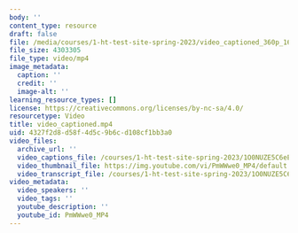 ```yaml
---
body: ''
content_type: resource
draft: false
file: /media/courses/1-ht-test-site-spring-2023/video_captioned_360p_16_9.mp4
file_size: 4303305
file_type: video/mp4
image_metadata:
  caption: ''
  credit: ''
  image-alt: ''
learning_resource_types: []
license: https://creativecommons.org/licenses/by-nc-sa/4.0/
resourcetype: Video
title: video_captioned.mp4
uid: 4327f2d8-d58f-4d5c-9b6c-d108cf1bb3a0
video_files:
  archive_url: ''
  video_captions_file: /courses/1-ht-test-site-spring-2023/1O0NUZE5C6eE1gsZQdy62zFijv_AVQsWU_transcript.webvtt
  video_thumbnail_file: https://img.youtube.com/vi/PmWWwe0_MP4/default.jpg
  video_transcript_file: /courses/1-ht-test-site-spring-2023/1O0NUZE5C6eE1gsZQdy62zFijv_AVQsWU_transcript.pdf
video_metadata:
  video_speakers: ''
  video_tags: ''
  youtube_description: ''
  youtube_id: PmWWwe0_MP4
---
```

